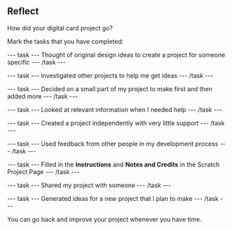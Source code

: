 ## Reflect
How did your digital card project go?

Mark the tasks that you have completed:

--- task ---
Thought of original design ideas to create a project for someone specific
--- /task ---

--- task ---
Investigated other projects to help me get ideas
--- /task ---

--- task ---
Decided on a small part of my project to make first and then added more
--- /task ---

--- task ---
Looked at relevant information when I needed help
--- /task ---

--- task ---
Created a project independently with very little support
--- /task ---

--- task ---
Used feedback from other people in my development process
--- /task ---

--- task ---
Filled in the **Instructions** and **Notes and Credits** in the Scratch Project Page
--- /task ---

--- task ---
Shared my project with someone
--- /task ---

--- task ---
Generated ideas for a new project that I plan to make
--- /task ---

You can go back and improve your project whenever you have time.
